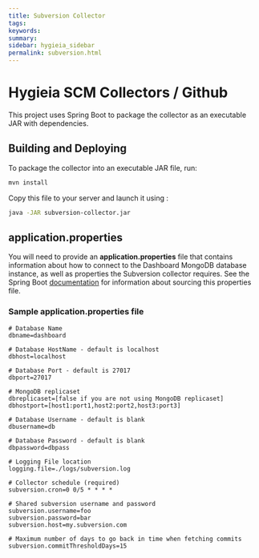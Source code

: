 ```yaml
---
title: Subversion Collector
tags:
keywords:
summary:
sidebar: hygieia_sidebar
permalink: subversion.html
---
```


# Hygieia SCM Collectors / Github

This project uses Spring Boot to package the collector as an executable JAR with dependencies.

## Building and Deploying

To package the collector into an executable JAR file, run:
```bash
mvn install
```

Copy this file to your server and launch it using :
```bash
java -JAR subversion-collector.jar
```

## application.properties

You will need to provide an **application.properties** file that contains information about how to connect to the Dashboard MongoDB database instance, as well as properties the Subversion collector requires. See the Spring Boot [documentation](http://docs.spring.io/spring-boot/docs/current-SNAPSHOT/reference/htmlsingle/#boot-features-external-config-application-property-files) for information about sourcing this properties file.

### Sample application.properties file

```properties
# Database Name
dbname=dashboard

# Database HostName - default is localhost
dbhost=localhost

# Database Port - default is 27017
dbport=27017

# MongoDB replicaset
dbreplicaset=[false if you are not using MongoDB replicaset]
dbhostport=[host1:port1,host2:port2,host3:port3]

# Database Username - default is blank
dbusername=db

# Database Password - default is blank
dbpassword=dbpass

# Logging File location
logging.file=./logs/subversion.log

# Collector schedule (required)
subversion.cron=0 0/5 * * * *

# Shared subversion username and password
subversion.username=foo
subversion.password=bar
subversion.host=my.subversion.com

# Maximum number of days to go back in time when fetching commits
subversion.commitThresholdDays=15
```
